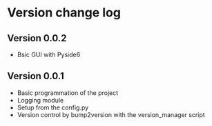 # Version change log

## Version 0.0.2
-   Bsic GUI with Pyside6

## Version 0.0.1
-   Basic programmation of the project
-   Logging module
-   Setup from the config.py
-   Version control by bump2version with the version_manager script
